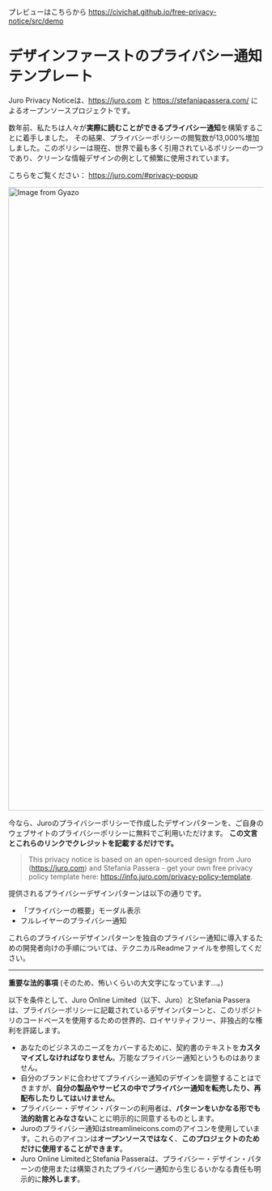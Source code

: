 プレビューはこちらから
https://civichat.github.io/free-privacy-notice/src/demo

# デザインファーストのプライバシー通知テンプレート

Juro Privacy Noticeは、https://juro.com と https://stefaniapassera.com/ によるオープンソースプロジェクトです。

数年前、私たちは人々が<b>実際に読むことができるプライバシー通知</b>を構築することに着手しました。
その結果、プライバシーポリシーの閲覧数が13,000%増加しました。このポリシーは現在、世界で最も多く引用されているポリシーの一つであり、クリーンな情報デザインの例として頻繁に使用されています。

こちらをご覧ください： https://juro.com/#privacy-popup

<a href="https://civichat.gyazo.com/b99e3e4fa4c419537c679fc1dc24919c"><img src="https://t.gyazo.com/teams/civichat/b99e3e4fa4c419537c679fc1dc24919c.jpg" alt="Image from Gyazo" width="1233"/></a>

今なら、Juroのプライバシーポリシーで作成したデザインパターンを、ご自身のウェブサイトのプライバシーポリシーに無料でご利用いただけます。 <b>この文言とこれらのリンクでクレジットを記載するだけです。</b>
 

> This privacy notice is based on an open-sourced design from Juro (https://juro.com) and Stefania Passera - get your own free privacy policy template here: https://info.juro.com/privacy-policy-template.

提供されるプライバシーデザインパターンは以下の通りです。

- 「プライバシーの概要」モーダル表示
- フルレイヤーのプライバシー通知

これらのプライバシーデザインパターンを独自のプライバシー通知に導入するための開発者向けの手順については、テクニカルReadmeファイルを参照してください。

---

<b>重要な法的事項</b> (そのため、怖いくらいの大文字になっています...。)

以下を条件として、Juro Online Limited（以下、Juro）とStefania Passeraは、プライバシーポリシーに記載されているデザインパターンと、このリポジトリのコードベースを使用するための世界的、ロイヤリティフリー、非独占的な権利を許諾します。

- あなたのビジネスのニーズをカバーするために、契約書のテキストを<b>カスタマイズしなければなりません</b>。万能なプライバシー通知というものはありません。
- 自分のブランドに合わせてプライバシー通知のデザインを調整することはできますが、<b>自分の製品やサービスの中でプライバシー通知を転売したり、再配布したりしてはいけません</b>。
- プライバシー・デザイン・パターンの利用者は、<b>パターンをいかなる形でも法的助言とみなさない</b>ことに明示的に同意するものとします。
- Juroのプライバシー通知はstreamlineicons.comのアイコンを使用しています。これらのアイコンは<b>オープンソースではなく</b>、<b>このプロジェクトのためだけに使用することができます</b>。
- Juro Online LimitedとStefania Passeraは、プライバシー・デザイン・パターンの使用または構築されたプライバシー通知から生じるいかなる責任も明示的に<b>除外します</b>。
